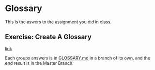 # Glossary
This is the aswers to the assignment you did in class.

## Exercise: Create A Glossary
[link](https://docs.google.com/document/d/1vYpd-maif2QOCegidMyEopcft-tXsR0AhEKAD-1JZAc/pub)

Each groups answers is in [GLOSSARY.md](https://github.com/dat16j/glossary/blob/master/GLOSSARY.md) in a branch of its own, and the end result is in the Master Branch.